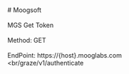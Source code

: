<br>#     Moogsoft</br>
<br>MGS Get Token</br>
<br>Method: GET</br>
<br>EndPoint: https://{host}.mooglabs.com</br>
<br/graze/v1/authenticate</br>